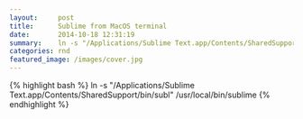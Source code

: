 ```yaml
---
layout:     post
title:      Sublime from MacOS terminal
date:       2014-10-18 12:31:19
summary:    ln -s "/Applications/Sublime Text.app/Contents/SharedSupport/bin/subl" /usr/local/bin/sublime
categories: rnd
featured_image: /images/cover.jpg
---
```


{% highlight bash %}
  ln -s "/Applications/Sublime Text.app/Contents/SharedSupport/bin/subl" /usr/local/bin/sublime
{% endhighlight %}